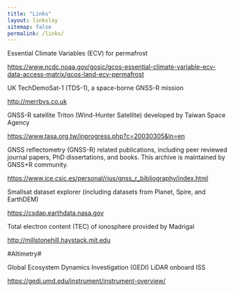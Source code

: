 ```yaml
---
title: "Links"
layout: linkslay
sitemap: false
permalink: /links/
---
```


Essential Climate Variables (ECV) for permafrost 

<https://www.ncdc.noaa.gov/gosic/gcos-essential-climate-variable-ecv-data-access-matrix/gcos-land-ecv-permafrost>

UK TechDemoSat-1 (TDS-1), a space-borne GNSS-R mission

<http://merrbys.co.uk>

GNSS-R satellite Triton (Wind-Hunter Satellite) developed by Taiwan Space Agency

<https://www.tasa.org.tw/inprogress.php?c=20030305&ln=en>

GNSS reflectometry (GNSS-R) related publications, including peer reviewed journal papers, PhD dissertations, and books. This archive is maintained by GNSS+R community.

<https://www.ice.csic.es/personal/rius/gnss_r_bibliography/index.html>

Smallsat dataset explorer (including datasets from Planet, Spire, and EarthDEM)

<https://csdap.earthdata.nasa.gov>

Total electron content (TEC) of ionosphere provided by Madrigal

<http://millstonehill.haystack.mit.edu>

#Altimetry#

Global Ecosystem Dynamics Investigation (GEDI) LiDAR onboard ISS

<https://gedi.umd.edu/instrument/instrument-overview/>
